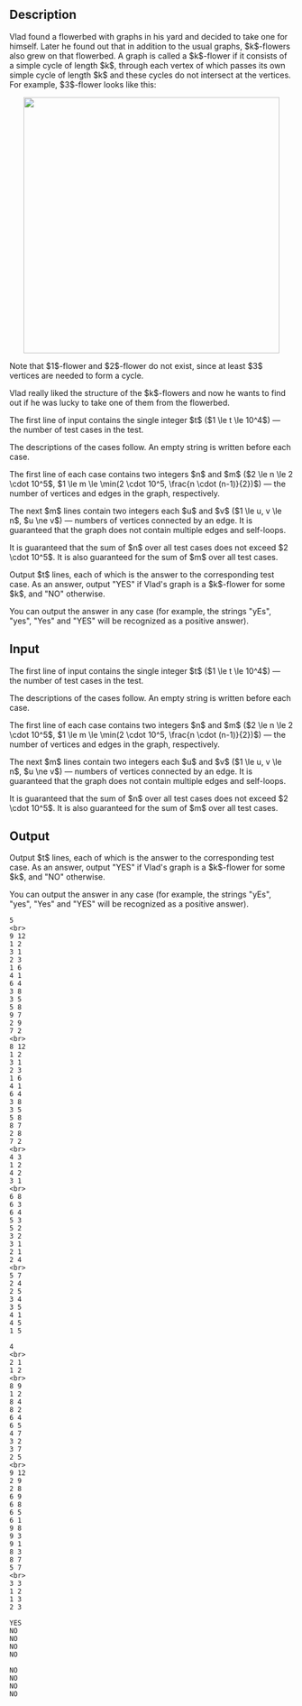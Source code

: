## Description

<div><p>Vlad found a flowerbed with graphs in his yard and decided to take one for himself. Later he found out that in addition to the usual graphs, $k$-flowers also grew on that flowerbed. A graph is called a $k$-flower if it consists of a simple cycle of length $k$, through each vertex of which passes its own simple cycle of length $k$ and these cycles do not intersect at the vertices. For example, $3$-flower looks like this:</p><center> <img class="tex-graphics" src="file://FRqCpg5b.png" style="max-width: 100.0%;max-height: 100.0%;" width="454px"> </center><p>Note that $1$-flower and $2$-flower do not exist, since at least $3$ vertices are needed to form a cycle.</p><p>Vlad really liked the structure of the $k$-flowers and now he wants to find out if he was lucky to take one of them from the flowerbed.</p></div><div class="input-specification"><p>The first line of input contains the single integer $t$ ($1 \le t \le 10^4$)&nbsp;— the number of test cases in the test.</p><p>The descriptions of the cases follow. An empty string is written before each case.</p><p>The first line of each case contains two integers $n$ and $m$ ($2 \le n \le 2 \cdot 10^5$, $1 \le m \le \min(2 \cdot 10^5, \frac{n \cdot (n-1)}{2})$) — the number of vertices and edges in the graph, respectively.</p><p>The next $m$ lines contain two integers each $u$ and $v$ ($1 \le u, v \le n$, $u \ne v$) — numbers of vertices connected by an edge. It is guaranteed that the graph does not contain multiple edges and self-loops.</p><p>It is guaranteed that the sum of $n$ over all test cases does not exceed $2 \cdot 10^5$. It is also guaranteed for the sum of $m$ over all test cases.</p></div><div class="output-specification"><p>Output $t$ lines, each of which is the answer to the corresponding test case. As an answer, output "<span class="tex-font-style-tt">YES</span>" if Vlad's graph is a $k$-flower for some $k$, and "<span class="tex-font-style-tt">NO</span>" otherwise.</p><p>You can output the answer in any case (for example, the strings "<span class="tex-font-style-tt">yEs</span>", "<span class="tex-font-style-tt">yes</span>", "<span class="tex-font-style-tt">Yes</span>" and "<span class="tex-font-style-tt">YES</span>" will be recognized as a positive answer).</p></div>

## Input

<p>The first line of input contains the single integer $t$ ($1 \le t \le 10^4$)&nbsp;— the number of test cases in the test.</p><p>The descriptions of the cases follow. An empty string is written before each case.</p><p>The first line of each case contains two integers $n$ and $m$ ($2 \le n \le 2 \cdot 10^5$, $1 \le m \le \min(2 \cdot 10^5, \frac{n \cdot (n-1)}{2})$) — the number of vertices and edges in the graph, respectively.</p><p>The next $m$ lines contain two integers each $u$ and $v$ ($1 \le u, v \le n$, $u \ne v$) — numbers of vertices connected by an edge. It is guaranteed that the graph does not contain multiple edges and self-loops.</p><p>It is guaranteed that the sum of $n$ over all test cases does not exceed $2 \cdot 10^5$. It is also guaranteed for the sum of $m$ over all test cases.</p>

## Output

<p>Output $t$ lines, each of which is the answer to the corresponding test case. As an answer, output "<span class="tex-font-style-tt">YES</span>" if Vlad's graph is a $k$-flower for some $k$, and "<span class="tex-font-style-tt">NO</span>" otherwise.</p><p>You can output the answer in any case (for example, the strings "<span class="tex-font-style-tt">yEs</span>", "<span class="tex-font-style-tt">yes</span>", "<span class="tex-font-style-tt">Yes</span>" and "<span class="tex-font-style-tt">YES</span>" will be recognized as a positive answer).</p>





```input1|2,3,4,5,6,7,8,9,10,11,12,13,14,15,30,31,32,33,34,45,46,47,48,49,50,51,52,53
5
<br>
9 12
1 2
3 1
2 3
1 6
4 1
6 4
3 8
3 5
5 8
9 7
2 9
7 2
<br>
8 12
1 2
3 1
2 3
1 6
4 1
6 4
3 8
3 5
5 8
8 7
2 8
7 2
<br>
4 3
1 2
4 2
3 1
<br>
6 8
6 3
6 4
5 3
5 2
3 2
3 1
2 1
2 4
<br>
5 7
2 4
2 5
3 4
3 5
4 1
4 5
1 5
```




```input2|2,3,4,16,17,18,19,20,21,22,23,24,25,26,27,28,29
4
<br>
2 1
1 2
<br>
8 9
1 2
8 4
8 2
6 4
6 5
4 7
3 2
3 7
2 5
<br>
9 12
2 9
2 8
6 9
6 8
6 5
6 1
9 8
9 3
9 1
8 3
8 7
5 7
<br>
3 3
1 2
1 3
2 3
```




```output1
YES
NO
NO
NO
NO
```




```output2
NO
NO
NO
NO
```


